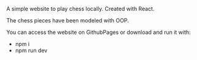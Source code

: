 <p>A simple website to play chess locally. Created with React.</p>  
<p>The chess pieces have been modeled with OOP.</p>  
<p>You can access the website on GithubPages or download and run it with:</p>
<ul>
  <li>npm i</li>
  <li>npm run dev</li>
</ul>
